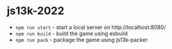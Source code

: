 # js13k-2022

- `npm run start` - start a local server on http://localhost:8080/
- `npm run build` - build the game using esbuild
- `npm run pack` - package the game using js13k-packer
